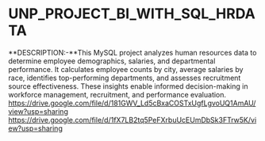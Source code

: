 # UNP_PROJECT_BI_WITH_SQL_HRDATA
**DESCRIPTION:-**This MySQL project analyzes human resources data to determine employee demographics, salaries, and departmental performance. It calculates employee counts by city, average salaries by race, identifies top-performing departments, and assesses recruitment source effectiveness. These insights enable informed decision-making in workforce management, recruitment, and performance evaluation.
https://drive.google.com/file/d/181GWV_Ld5cBxaCOSTxUgfLgvoUQ1AmAU/view?usp=sharing
https://drive.google.com/file/d/1fX7LB2tq5PeFXrbuUcEUmDbSk3FTrw5K/view?usp=sharing
